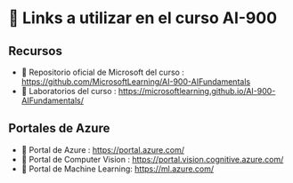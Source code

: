 # 🔗 Links a utilizar en el curso AI-900

## Recursos

* 📌 Repositorio oficial de Microsoft del curso : https://github.com/MicrosoftLearning/AI-900-AIFundamentals
* 📌 Laboratorios del curso : https://microsoftlearning.github.io/AI-900-AIFundamentals/

## Portales de Azure

* 📌 Portal de Azure : https://portal.azure.com/
* 📌 Portal de Computer Vision : https://portal.vision.cognitive.azure.com/
* 📌 Portal de Machine Learning: https://ml.azure.com/
